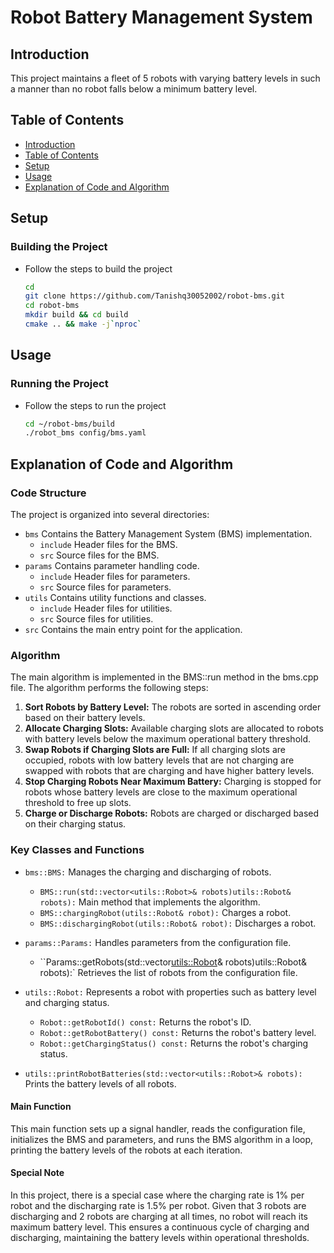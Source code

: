 # Robot Battery Management System

## Introduction

This project maintains a fleet of 5 robots with varying battery levels in such a manner than no robot falls below a minimum battery level.

## Table of Contents

- [Introduction](#introduction)
- [Table of Contents](#table-of-contents)
- [Setup](#setup)
- [Usage](#usage)
- [Explanation of Code and Algorithm](#explanation-of-code-and-algorithm)

## Setup

### Building the Project

- Follow the steps to build the project
  ```bash
  cd
  git clone https://github.com/Tanishq30052002/robot-bms.git
  cd robot-bms
  mkdir build && cd build
  cmake .. && make -j`nproc`
  ```

## Usage

### Running the Project

- Follow the steps to run the project
  ```bash
  cd ~/robot-bms/build
  ./robot_bms config/bms.yaml
  ```

## Explanation of Code and Algorithm

### Code Structure

The project is organized into several directories:

- `bms` Contains the Battery Management System (BMS) implementation.
  - `include` Header files for the BMS.
  - `src` Source files for the BMS.
- `params` Contains parameter handling code.
  - `include` Header files for parameters.
  - `src` Source files for parameters.
- `utils` Contains utility functions and classes.
  - `include` Header files for utilities.
  - `src` Source files for utilities.
- `src` Contains the main entry point for the application.

### Algorithm

The main algorithm is implemented in the BMS::run method in the bms.cpp file. The algorithm performs the following steps:

1. **Sort Robots by Battery Level:** The robots are sorted in ascending order based on their battery levels.
2. **Allocate Charging Slots:** Available charging slots are allocated to robots with battery levels below the maximum operational battery threshold.
3. **Swap Robots if Charging Slots are Full:** If all charging slots are occupied, robots with low battery levels that are not charging are swapped with robots that are charging and have higher battery levels.
4. **Stop Charging Robots Near Maximum Battery:** Charging is stopped for robots whose battery levels are close to the maximum operational threshold to free up slots.
5. **Charge or Discharge Robots:** Robots are charged or discharged based on their charging status.

### Key Classes and Functions

- `bms::BMS:` Manages the charging and discharging of robots.

  - `BMS::run(std::vector<utils::Robot>& robots)utils::Robot& robots):` Main method that implements the algorithm.
  - `BMS::chargingRobot(utils::Robot& robot):` Charges a robot.
  - `BMS::dischargingRobot(utils::Robot& robot):` Discharges a robot.

- `params::Params:` Handles parameters from the configuration file.

  - ``Params::getRobots(std::vector<utils::Robot>& robots)utils::Robot& robots):` Retrieves the list of robots from the configuration file.

- `utils::Robot:` Represents a robot with properties such as battery level and charging status.

  - `Robot::getRobotId() const:` Returns the robot's ID.
  - `Robot::getRobotBattery() const:` Returns the robot's battery level.
  - `Robot::getChargingStatus() const:` Returns the robot's charging status.

- `utils::printRobotBatteries(std::vector<utils::Robot>& robots):` Prints the battery levels of all robots.

#### Main Function

This main function sets up a signal handler, reads the configuration file, initializes the BMS and parameters, and runs the BMS algorithm in a loop, printing the battery levels of the robots at each iteration.

#### Special Note

In this project, there is a special case where the charging rate is 1% per robot and the discharging rate is 1.5% per robot. Given that 3 robots are discharging and 2 robots are charging at all times, no robot will reach its maximum battery level. This ensures a continuous cycle of charging and discharging, maintaining the battery levels within operational thresholds.
